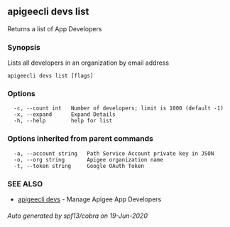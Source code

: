 ## apigeecli devs list

Returns a list of App Developers

### Synopsis

Lists all developers in an organization by email address

```
apigeecli devs list [flags]
```

### Options

```
  -c, --count int   Number of developers; limit is 1000 (default -1)
  -x, --expand      Expand Details
  -h, --help        help for list
```

### Options inherited from parent commands

```
  -a, --account string   Path Service Account private key in JSON
  -o, --org string       Apigee organization name
  -t, --token string     Google OAuth Token
```

### SEE ALSO

* [apigeecli devs](apigeecli_devs.md)	 - Manage Apigee App Developers

###### Auto generated by spf13/cobra on 19-Jun-2020
